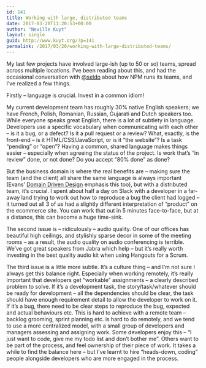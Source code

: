 ```yaml
---
id: 141
title: Working with large, distributed teams
date: 2017-03-20T11:20:53+00:00
author: "Neville Kuyt"
layout: single
guid: http://www.kuyt.org/?p=141
permalink: /2017/03/20/working-with-large-distributed-teams/
---
```

My last few projects have involved large-ish (up to 50 or so) teams, spread across multiple locations. I&#8217;ve been reading about this, and had the occasional conversation with [@seldo](https://twitter.com/seldo) about how NPM runs its teams, and I&#8217;ve realized a few things.

Firstly &#8211; language is crucial. Invest in a common idiom!

My current development team has roughly 30% native English speakers; we have French, Polish, Romanian, Russian, Gujarati and Dutch speakers too. While everyone speaks great English, there is a lot of subtlety in language. Developers use a specific vocabulary when communicating with each other &#8211; is it a bug, or a defect? Is it a pull request or a review? What, exactly, is the front-end &#8211; is it HTML/CSS/JavaScript, or is it &#8220;the website&#8221;? Is a task &#8220;pending&#8221; or &#8220;open&#8221;? Having a common, shared language makes things easier &#8211; especially when agreeing the status of the project. Is work that&#8217;s &#8220;in review&#8221; done, or not done? Do you accept &#8220;80% done&#8221; as done?

But the business domain is where the real benefits are &#8211; making sure the team (and the client) all share the same language is always important (Evans&#8217; [Domain Driven Design](https://www.amazon.co.uk/Domain-driven-Design-Tackling-Complexity-Software/dp/0321125215) emphasis this too), but with a distributed team, it&#8217;s crucial. I spent about half a day on Slack with a developer in a far-away land trying to work out how to reproduce a bug the client had logged &#8211; it turned out all 3 of us had a slightly different interpretation of &#8220;product&#8221; on the ecommerce site. You can work that out in 5 minutes face-to-face, but at a distance, this can become a huge time-sink.

The second issue is &#8211; ridiculously &#8211; audio quality. One of our offices has beautiful high ceilings, and stylishly sparse decor in some of the meeting rooms &#8211; as a result, the audio quality on audio conferencing is terrible. We&#8217;ve got great speakers from Jabra which help &#8211; but it&#8217;s really worth investing in the best quality audio kit when using Hangouts for a Scrum.

The third issue is a little more subtle. It&#8217;s a culture thing &#8211; and I&#8217;m not sure I always get this balance right. Especially when working remotely, it&#8217;s really important that developers get &#8220;workable&#8221; assignments &#8211; a clearly described problem to solve. If it&#8217;s a development task, the story/task/whatever should be ready for development &#8211; all the dependencies should be clear, the task should have enough requirement detail to allow the developer to work on it. If it&#8217;s a bug, there need to be clear steps to reproduce the bug, expected and actual behaviours etc. This is hard to achieve with a remote team &#8211; backlog grooming, sprint planning etc. is hard to do remotely, and we tend to use a more centralized model, with a small group of developers and managers assessing and assigning work. Some developers enjoy this &#8211; &#8220;I just want to code, give me my todo list and don&#8217;t bother me&#8221;. Others want to be part of the process, and feel ownership of their piece of work. It takes a while to find the balance here &#8211; but I&#8217;ve learnt to hire &#8220;heads-down, coding&#8221; people alongside developers who are more engaged in the process.

&nbsp;